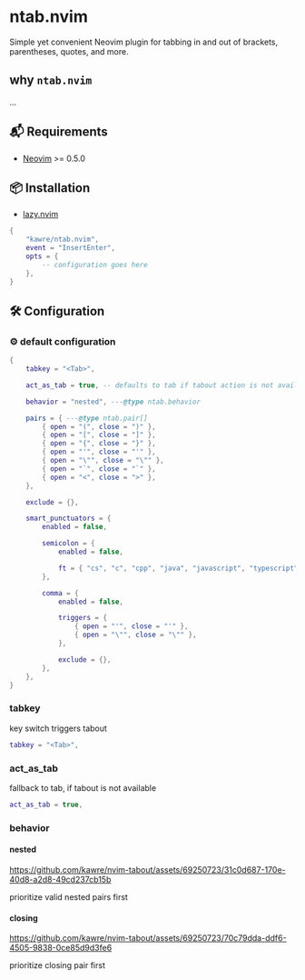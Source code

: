 # ntab.nvim

Simple yet convenient Neovim plugin for tabbing in and out of brackets, parentheses, quotes, and more.

## why `ntab.nvim`

...

<!-- ## 💡 Expected behaviour -->

<!---->

<!-- | Before | Key | After | Setting | -->

<!-- | --- | --- | --- | --- | -->

<!-- | `{\|}` | `<Tab>` | `{}\| ` | - | -->

<!-- | `\|"string"` | `<Tab>` | `"\|string" ` | - | -->

<!-- | `"str\|ing"` | `<Tab>` | `"str  \|ing"` | - | -->

<!-- | `"str\|ing"` | `<Tab>` | `"str\|ing"` | `default_to_tab = false` | -->

<!-- | `fn foo(bar\|) {}` | `<Tab>` | `fn foo(bar)\| {}` | - | -->

<!-- | `{\|foo}` | `<Tab>` | `{foo\|}` | - | -->

## 📬 Requirements

- [Neovim] >= 0.5.0

## 📦 Installation

- [lazy.nvim]

```lua
{
    "kawre/ntab.nvim",
    event = "InsertEnter",
    opts = {
        -- configuration goes here
    },
}
```

## 🛠️ Configuration

### ⚙️ default configuration

```lua
{
    tabkey = "<Tab>",

    act_as_tab = true, -- defaults to tab if tabout action is not available

    behavior = "nested", ---@type ntab.behavior

    pairs = { ---@type ntab.pair[]
        { open = "(", close = ")" },
        { open = "[", close = "]" },
        { open = "{", close = "}" },
        { open = "'", close = "'" },
        { open = "\"", close = "\"" },
        { open = "`", close = "`" },
        { open = "<", close = ">" },
    },

    exclude = {},

    smart_punctuators = {
        enabled = false,

        semicolon = {
            enabled = false,

            ft = { "cs", "c", "cpp", "java", "javascript", "typescript", "go", "dart" },
        },

        comma = {
            enabled = false,

            triggers = {
                { open = "'", close = "'" },
                { open = "\"", close = "\"" },
            },

            exclude = {},
        },
    },
}
```

### tabkey

key switch triggers tabout

```lua
tabkey = "<Tab>",
```

### act_as_tab

fallback to tab, if tabout is not available

```lua
act_as_tab = true,
```

### behavior

#### nested

https://github.com/kawre/nvim-tabout/assets/69250723/31c0d687-170e-40d8-a2d8-49cd237cb15b

prioritize valid nested pairs first

#### closing

https://github.com/kawre/nvim-tabout/assets/69250723/70c79dda-ddf6-4505-9838-0ce85d9d3fe6

prioritize closing pair first

[lazy.nvim]: https://github.com/folke/lazy.nvim
[neovim]: https://github.com/neovim/neovim
